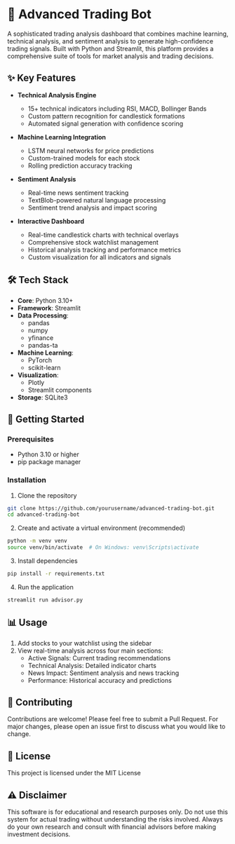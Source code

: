 # 🤖 Advanced Trading Bot

A sophisticated trading analysis dashboard that combines machine learning, technical analysis, and sentiment analysis to generate high-confidence trading signals. Built with Python and Streamlit, this platform provides a comprehensive suite of tools for market analysis and trading decisions.

## ✨ Key Features

- **Technical Analysis Engine**
  - 15+ technical indicators including RSI, MACD, Bollinger Bands
  - Custom pattern recognition for candlestick formations
  - Automated signal generation with confidence scoring

- **Machine Learning Integration**
  - LSTM neural networks for price predictions
  - Custom-trained models for each stock
  - Rolling prediction accuracy tracking

- **Sentiment Analysis**
  - Real-time news sentiment tracking
  - TextBlob-powered natural language processing
  - Sentiment trend analysis and impact scoring

- **Interactive Dashboard**
  - Real-time candlestick charts with technical overlays
  - Comprehensive stock watchlist management
  - Historical analysis tracking and performance metrics
  - Custom visualization for all indicators and signals

## 🛠️ Tech Stack

- **Core**: Python 3.10+
- **Framework**: Streamlit
- **Data Processing**: 
  - pandas
  - numpy
  - yfinance
  - pandas-ta
- **Machine Learning**: 
  - PyTorch
  - scikit-learn
- **Visualization**: 
  - Plotly
  - Streamlit components
- **Storage**: SQLite3

## 🚀 Getting Started

### Prerequisites

- Python 3.10 or higher
- pip package manager

### Installation

1. Clone the repository
```bash
git clone https://github.com/yourusername/advanced-trading-bot.git
cd advanced-trading-bot
```

2. Create and activate a virtual environment (recommended)
```bash
python -m venv venv
source venv/bin/activate  # On Windows: venv\Scripts\activate
```

3. Install dependencies
```bash
pip install -r requirements.txt
```

4. Run the application
```bash
streamlit run advisor.py
```

## 📊 Usage

1. Add stocks to your watchlist using the sidebar
2. View real-time analysis across four main sections:
   - Active Signals: Current trading recommendations
   - Technical Analysis: Detailed indicator charts
   - News Impact: Sentiment analysis and news tracking
   - Performance: Historical accuracy and predictions

## 🤝 Contributing

Contributions are welcome! Please feel free to submit a Pull Request. For major changes, please open an issue first to discuss what you would like to change.

## 📝 License

This project is licensed under the MIT License 

## ⚠️ Disclaimer

This software is for educational and research purposes only. Do not use this system for actual trading without understanding the risks involved. Always do your own research and consult with financial advisors before making investment decisions.
